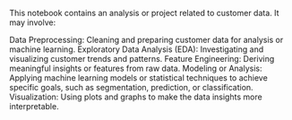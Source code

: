 This notebook contains an analysis or project related to customer data. It may involve:

Data Preprocessing: Cleaning and preparing customer data for analysis or machine learning.
Exploratory Data Analysis (EDA): Investigating and visualizing customer trends and patterns.
Feature Engineering: Deriving meaningful insights or features from raw data.
Modeling or Analysis: Applying machine learning models or statistical techniques to achieve specific goals, such as segmentation, prediction, or classification.
Visualization: Using plots and graphs to make the data insights more interpretable.
